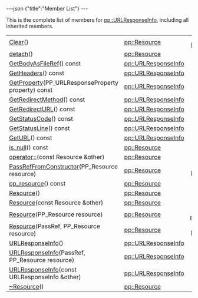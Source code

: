 ---json {"title":"Member List"} ---

This is the complete list of members for <a href="/docs/native-client/pepper_beta/cpp/classpp_1_1_u_r_l_response_info/" class="el">pp::URLResponseInfo</a>, including all inherited members.

<table><tbody><tr class="odd"><td><a href="/docs/native-client/pepper_beta/cpp/classpp_1_1_resource#ad4016f37d3022863ca0188acb26ac9c4" class="el">Clear</a>()</td><td><a href="/docs/native-client/pepper_beta/cpp/classpp_1_1_resource/" class="el">pp::Resource</a></td><td><code> [protected]</code></td></tr><tr class="even"><td><a href="/docs/native-client/pepper_beta/cpp/classpp_1_1_resource#a81b9246381bdddacca3ac25f6ded2bfd" class="el">detach</a>()</td><td><a href="/docs/native-client/pepper_beta/cpp/classpp_1_1_resource/" class="el">pp::Resource</a></td><td></td></tr><tr class="odd"><td><a href="/docs/native-client/pepper_beta/cpp/classpp_1_1_u_r_l_response_info#a77debd316d7b575b6cae43cb1bb14cbc" class="el">GetBodyAsFileRef</a>() const</td><td><a href="/docs/native-client/pepper_beta/cpp/classpp_1_1_u_r_l_response_info/" class="el">pp::URLResponseInfo</a></td><td></td></tr><tr class="even"><td><a href="/docs/native-client/pepper_beta/cpp/classpp_1_1_u_r_l_response_info#ae1fbc3ec4025534fbbf7e152af8308c7" class="el">GetHeaders</a>() const</td><td><a href="/docs/native-client/pepper_beta/cpp/classpp_1_1_u_r_l_response_info/" class="el">pp::URLResponseInfo</a></td><td><code> [inline]</code></td></tr><tr class="odd"><td><a href="/docs/native-client/pepper_beta/cpp/classpp_1_1_u_r_l_response_info#ac30d83aa38148e6d90f3c22ab01b10dc" class="el">GetProperty</a>(PP_URLResponseProperty property) const</td><td><a href="/docs/native-client/pepper_beta/cpp/classpp_1_1_u_r_l_response_info/" class="el">pp::URLResponseInfo</a></td><td></td></tr><tr class="even"><td><a href="/docs/native-client/pepper_beta/cpp/classpp_1_1_u_r_l_response_info#a3ae355f52b46a6d2e65fed19bfcec323" class="el">GetRedirectMethod</a>() const</td><td><a href="/docs/native-client/pepper_beta/cpp/classpp_1_1_u_r_l_response_info/" class="el">pp::URLResponseInfo</a></td><td><code> [inline]</code></td></tr><tr class="odd"><td><a href="/docs/native-client/pepper_beta/cpp/classpp_1_1_u_r_l_response_info#a6c25ffe56f7d9da0817fd84346bbaf10" class="el">GetRedirectURL</a>() const</td><td><a href="/docs/native-client/pepper_beta/cpp/classpp_1_1_u_r_l_response_info/" class="el">pp::URLResponseInfo</a></td><td><code> [inline]</code></td></tr><tr class="even"><td><a href="/docs/native-client/pepper_beta/cpp/classpp_1_1_u_r_l_response_info#aa7d27c0d6af582dc374461c8d0f868b3" class="el">GetStatusCode</a>() const</td><td><a href="/docs/native-client/pepper_beta/cpp/classpp_1_1_u_r_l_response_info/" class="el">pp::URLResponseInfo</a></td><td><code> [inline]</code></td></tr><tr class="odd"><td><a href="/docs/native-client/pepper_beta/cpp/classpp_1_1_u_r_l_response_info#aa6b506dff751344d0b85f596ab1a41a8" class="el">GetStatusLine</a>() const</td><td><a href="/docs/native-client/pepper_beta/cpp/classpp_1_1_u_r_l_response_info/" class="el">pp::URLResponseInfo</a></td><td><code> [inline]</code></td></tr><tr class="even"><td><a href="/docs/native-client/pepper_beta/cpp/classpp_1_1_u_r_l_response_info#ad53acecc41062e0b60167b78c268a0bb" class="el">GetURL</a>() const</td><td><a href="/docs/native-client/pepper_beta/cpp/classpp_1_1_u_r_l_response_info/" class="el">pp::URLResponseInfo</a></td><td><code> [inline]</code></td></tr><tr class="odd"><td><a href="/docs/native-client/pepper_beta/cpp/classpp_1_1_resource#a859068e34cdc2dc0b78754c255323aa9" class="el">is_null</a>() const</td><td><a href="/docs/native-client/pepper_beta/cpp/classpp_1_1_resource/" class="el">pp::Resource</a></td><td><code> [inline]</code></td></tr><tr class="even"><td><a href="/docs/native-client/pepper_beta/cpp/classpp_1_1_resource#aaf808a98bdaa7998d82e19514aa87423" class="el">operator=</a>(const Resource &amp;other)</td><td><a href="/docs/native-client/pepper_beta/cpp/classpp_1_1_resource/" class="el">pp::Resource</a></td><td></td></tr><tr class="odd"><td><a href="/docs/native-client/pepper_beta/cpp/classpp_1_1_resource#a3eda014529127a818df8d5bb5ec2fdf0" class="el">PassRefFromConstructor</a>(PP_Resource resource)</td><td><a href="/docs/native-client/pepper_beta/cpp/classpp_1_1_resource/" class="el">pp::Resource</a></td><td><code> [protected]</code></td></tr><tr class="even"><td><a href="/docs/native-client/pepper_beta/cpp/classpp_1_1_resource#a46a6123de0b007ad3fcb6f666534ccb4" class="el">pp_resource</a>() const</td><td><a href="/docs/native-client/pepper_beta/cpp/classpp_1_1_resource/" class="el">pp::Resource</a></td><td><code> [inline]</code></td></tr><tr class="odd"><td><a href="/docs/native-client/pepper_beta/cpp/classpp_1_1_resource#a56679e93a58101c8dce5dc510811a094" class="el">Resource</a>()</td><td><a href="/docs/native-client/pepper_beta/cpp/classpp_1_1_resource/" class="el">pp::Resource</a></td><td></td></tr><tr class="even"><td><a href="/docs/native-client/pepper_beta/cpp/classpp_1_1_resource#ab0f664099ca06367180f220ea7e0b831" class="el">Resource</a>(const Resource &amp;other)</td><td><a href="/docs/native-client/pepper_beta/cpp/classpp_1_1_resource/" class="el">pp::Resource</a></td><td></td></tr><tr class="odd"><td><a href="/docs/native-client/pepper_beta/cpp/classpp_1_1_resource#a555de93fdf4793f7db1183bf71d20580" class="el">Resource</a>(PP_Resource resource)</td><td><a href="/docs/native-client/pepper_beta/cpp/classpp_1_1_resource/" class="el">pp::Resource</a></td><td><code> [explicit, protected]</code></td></tr><tr class="even"><td><a href="/docs/native-client/pepper_beta/cpp/classpp_1_1_resource#a907d3d6b7e292587c8cb9ff30d0a418d" class="el">Resource</a>(PassRef, PP_Resource resource)</td><td><a href="/docs/native-client/pepper_beta/cpp/classpp_1_1_resource/" class="el">pp::Resource</a></td><td><code> [protected]</code></td></tr><tr class="odd"><td><a href="/docs/native-client/pepper_beta/cpp/classpp_1_1_u_r_l_response_info#a239b1eb1076f2da6c75af416c8f02e6b" class="el">URLResponseInfo</a>()</td><td><a href="/docs/native-client/pepper_beta/cpp/classpp_1_1_u_r_l_response_info/" class="el">pp::URLResponseInfo</a></td><td><code> [inline]</code></td></tr><tr class="even"><td><a href="/docs/native-client/pepper_beta/cpp/classpp_1_1_u_r_l_response_info#a157bf323368bc4b7e63ce604ecc272c1" class="el">URLResponseInfo</a>(PassRef, PP_Resource resource)</td><td><a href="/docs/native-client/pepper_beta/cpp/classpp_1_1_u_r_l_response_info/" class="el">pp::URLResponseInfo</a></td><td></td></tr><tr class="odd"><td><a href="/docs/native-client/pepper_beta/cpp/classpp_1_1_u_r_l_response_info#aa2fb382084c248e56dffb09e1191a6f1" class="el">URLResponseInfo</a>(const URLResponseInfo &amp;other)</td><td><a href="/docs/native-client/pepper_beta/cpp/classpp_1_1_u_r_l_response_info/" class="el">pp::URLResponseInfo</a></td><td></td></tr><tr class="even"><td><a href="/docs/native-client/pepper_beta/cpp/classpp_1_1_resource#a081165265e2bd8217eaa2be2aeeb3aa3" class="el">~Resource</a>()</td><td><a href="/docs/native-client/pepper_beta/cpp/classpp_1_1_resource/" class="el">pp::Resource</a></td><td><code> [virtual]</code></td></tr></tbody></table>
